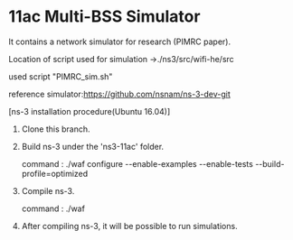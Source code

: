 # 11ac Multi-BSS Simulator 

It contains a network simulator for research (PIMRC paper).

Location of script used for simulation
→./ns3/src/wifi-he/src

used script "PIMRC_sim.sh"

reference simulator:https://github.com/nsnam/ns-3-dev-git

[ns-3 installation procedure(Ubuntu 16.04)]

1. Clone this branch.

2. Build ns-3 under the 'ns3-11ac' folder.

   command : ./waf configure --enable-examples --enable-tests --build-profile=optimized

3. Compile ns-3.

   command : ./waf
   
4. After compiling ns-3, it will be possible to run simulations.
